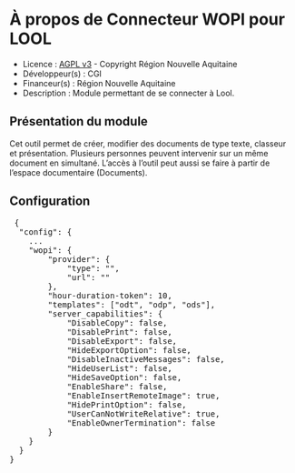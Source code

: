 # À propos de Connecteur WOPI pour LOOL
* Licence : [AGPL v3](http://www.gnu.org/licenses/agpl.txt) - Copyright Région Nouvelle Aquitaine
* Développeur(s) : CGI
* Financeur(s) : Région Nouvelle Aquitaine
* Description : Module permettant de se connecter à Lool.

## Présentation du module
Cet outil permet de créer, modifier des documents de type texte, classeur et présentation. Plusieurs personnes peuvent intervenir sur un même document en simultané. L’accès à l’outil peut aussi se faire à partir de l’espace documentaire (Documents).

## Configuration
<pre>
 {
  "config": {
    ...
    "wopi": {
        "provider": {
            "type": "",
            "url": ""
        },
        "hour-duration-token": 10,
        "templates": ["odt", "odp", "ods"],
        "server_capabilities": {
            "DisableCopy": false,
            "DisablePrint": false,
            "DisableExport": false,
            "HideExportOption": false,
            "DisableInactiveMessages": false,
            "HideUserList": false,
            "HideSaveOption": false,
            "EnableShare": false,
            "EnableInsertRemoteImage": true,
            "HidePrintOption": false,
            "UserCanNotWriteRelative": true,
            "EnableOwnerTermination": false
        }
    }
  }
}
</pre>